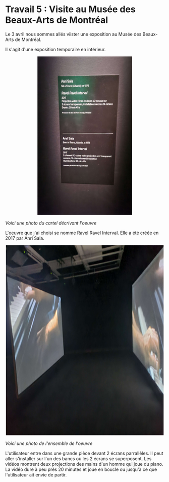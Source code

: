 # Travail 5 : Visite au Musée des Beaux-Arts de Montréal 

Le 3 avril nous sommes allés viister une exposition au Musée des Beaux-Arts de Montréal. 

Il s'agit d'une exposition temporaire en intérieur. 

<p align="center" width="100%">
<img src="./medias/cartel_oeuvre1.jpg" width="300" height="500"/>

*Voici une photo du cartel décrivant l'oeuvre* 

L'oeuvre que j'ai choisi se nomme Ravel Ravel Interval. Elle a été créée en 2017 par Anri Sala. 

<p align="center" width="100%">
<img src="./medias/ensemble_oeuvre1.jpg" width="500" height="600"/>

*Voici une photo de l'ensemble de l'oeuvre*

L'utilisateur entre dans une grande pièce devant 2 écrans parrallèles. Il peut aller s'installer sur l'un des bancs où les 2 écrans se superposent. Les vidéos montrent deux projections des mains d'un homme qui joue du piano. La vidéo dure à peu près 20 minutes et joue en boucle ou jusqu'à ce que l'utilisateur ait envie de partir. 






